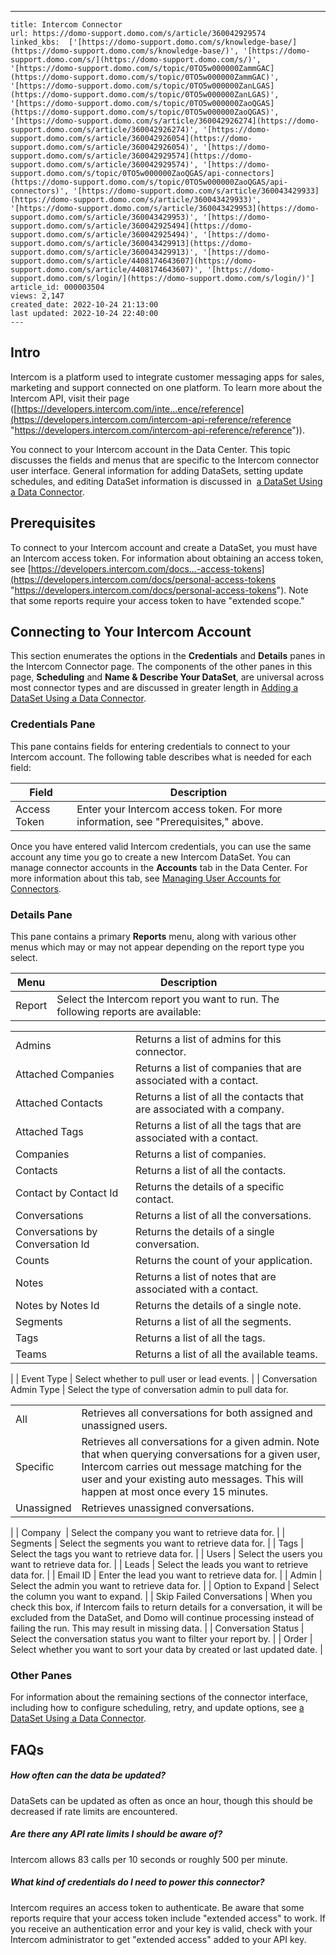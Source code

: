 ---
    title: Intercom Connector
    url: https://domo-support.domo.com/s/article/360042929574
    linked_kbs:  ['[https://domo-support.domo.com/s/knowledge-base/](https://domo-support.domo.com/s/knowledge-base/)', '[https://domo-support.domo.com/s/](https://domo-support.domo.com/s/)', '[https://domo-support.domo.com/s/topic/0TO5w000000ZammGAC](https://domo-support.domo.com/s/topic/0TO5w000000ZammGAC)', '[https://domo-support.domo.com/s/topic/0TO5w000000ZanLGAS](https://domo-support.domo.com/s/topic/0TO5w000000ZanLGAS)', '[https://domo-support.domo.com/s/topic/0TO5w000000ZaoQGAS](https://domo-support.domo.com/s/topic/0TO5w000000ZaoQGAS)', '[https://domo-support.domo.com/s/article/360042926274](https://domo-support.domo.com/s/article/360042926274)', '[https://domo-support.domo.com/s/article/360042926054](https://domo-support.domo.com/s/article/360042926054)', '[https://domo-support.domo.com/s/article/360042929574](https://domo-support.domo.com/s/article/360042929574)', '[https://domo-support.domo.com/s/topic/0TO5w000000ZaoQGAS/api-connectors](https://domo-support.domo.com/s/topic/0TO5w000000ZaoQGAS/api-connectors)', '[https://domo-support.domo.com/s/article/360043429933](https://domo-support.domo.com/s/article/360043429933)', '[https://domo-support.domo.com/s/article/360043429953](https://domo-support.domo.com/s/article/360043429953)', '[https://domo-support.domo.com/s/article/360042925494](https://domo-support.domo.com/s/article/360042925494)', '[https://domo-support.domo.com/s/article/360043429913](https://domo-support.domo.com/s/article/360043429913)', '[https://domo-support.domo.com/s/article/4408174643607](https://domo-support.domo.com/s/article/4408174643607)', '[https://domo-support.domo.com/s/login/](https://domo-support.domo.com/s/login/)']
    article_id: 000003504
    views: 2,147
    created_date: 2022-10-24 21:13:00
    last updated: 2022-10-24 22:40:00
    ---



Intro
-----


Intercom is a platform used to integrate customer messaging apps for sales, marketing and support connected on one platform. To learn more about the Intercom API, visit their page ([https://developers.intercom.com/inte...ence/reference](https://developers.intercom.com/intercom-api-reference/reference "https://developers.intercom.com/intercom-api-reference/reference")).


You connect to your Intercom account in the Data Center. This topic discusses the fields and menus that are specific to the Intercom connector user interface. General information for adding DataSets, setting update schedules, and editing DataSet information is discussed in  [a DataSet Using a Data Connector](/s/article/360042926274 "Adding a DataSet Using a Data Connector").


Prerequisites
-------------


To connect to your Intercom account and create a DataSet, you must have an Intercom access token. For information about obtaining an access token, see [https://developers.intercom.com/docs...-access-tokens](https://developers.intercom.com/docs/personal-access-tokens "https://developers.intercom.com/docs/personal-access-tokens"). Note that some reports require your access token to have "extended scope."


Connecting to Your Intercom Account
-----------------------------------


This section enumerates the options in the **Credentials** and **Details** panes in the Intercom Connector page. The components of the other panes in this page, **Scheduling** and **Name & Describe Your DataSet**, are universal across most connector types and are discussed in greater length in [Adding a DataSet Using a Data Connector](/s/article/360042926274 "Adding a DataSet Using a Data Connector").


### Credentials Pane


This pane contains fields for entering credentials to connect to your Intercom account. The following table describes what is needed for each field:  




| Field | Description |
| --- | --- |
| Access Token | Enter your Intercom access token. For more information, see "Prerequisites," above. |


Once you have entered valid Intercom credentials, you can use the same account any time you go to create a new Intercom DataSet. You can manage connector accounts in the **Accounts** tab in the Data Center. For more information about this tab, see [Managing User Accounts for Connectors](/s/article/360042926054 "Managing User Accounts for Connectors").


### Details Pane


This pane contains a primary **Reports** menu, along with various other menus which may or may not appear depending on the report type you select.




| Menu | Description |
| --- | --- |
| Report | Select the Intercom report you want to run. The following reports are available:

|  |  |
| --- | --- |
| Admins | Returns a list of admins for this connector. |
| Attached Companies | Returns a list of companies that are associated with a contact. |
| Attached Contacts | Returns a list of all the contacts that are associated with a company. |
| Attached Tags | Returns a list of all the tags that are associated with a contact. |
| Companies | Returns a list of companies. |
| Contacts | Returns a list of all the contacts. |
| Contact by Contact Id | Returns the details of a specific contact. |
| Conversations | Returns a list of all the conversations. |
| Conversations by Conversation Id | Returns the details of a single conversation. |
| Counts | Returns the count of your application. |
| Notes | Returns a list of notes that are associated with a contact. |
| Notes by Notes Id | Returns the details of a single note. |
| Segments | Returns a list of all the segments. |
| Tags | Returns a list of all the tags. |
| Teams | Returns a list of all the available teams. |

 |
| Event Type | Select whether to pull user or lead events. |
| Conversation Admin Type | Select the type of conversation admin to pull data for.

|  |  |
| --- | --- |
| All | Retrieves all conversations for both assigned and unassigned users. |
| Specific | Retrieves all conversations for a given admin. Note that when querying conversations for a given user, Intercom carries out message matching for the user and your existing auto messages. This will happen at most once every 15 minutes. |
| Unassigned | Retrieves unassigned conversations. |

 |
| Company  | Select the company you want to retrieve data for. |
| Segments | Select the segments you want to retrieve data for. |
| Tags | Select the tags you want to retrieve data for. |
| Users | Select the users you want to retrieve data for. |
| Leads | Select the leads you want to retrieve data for. |
| Email ID | Enter the lead you want to retrieve data for. |
| Admin | Select the admin you want to retrieve data for. |
| Option to Expand | Select the column you want to expand. |
| Skip Failed Conversations | When you check this box, if Intercom fails to return details for a conversation, it will be excluded from the DataSet, and Domo will continue processing instead of failing the run. This may result in missing data. |
| Conversation Status | Select the conversation status you want to filter your report by. |
| Order | Select whether you want to sort your data by created or last updated date. |


### Other Panes


For information about the remaining sections of the connector interface, including how to configure scheduling, retry, and update options, see [a DataSet Using a Data Connector](/s/article/360042926274 "Adding a DataSet Using a Data Connector").


FAQs
----


##### How often can the data be updated?


DataSets can be updated as often as once an hour, though this should be decreased if rate limits are encountered.


##### Are there any API rate limits I should be aware of?


Intercom allows 83 calls per 10 seconds or roughly 500 per minute.


##### What kind of credentials do I need to power this connector?


Intercom requires an access token to authenticate. Be aware that some reports require that your access token include "extended access" to work. If you receive an authentication error and your key is valid, check with your Intercom administrator to get "extended access" added to your API key.

